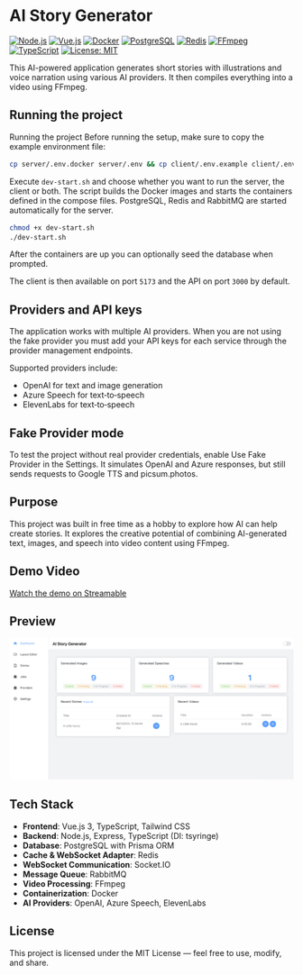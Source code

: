 # AI Story Generator

[![Node.js](https://img.shields.io/badge/Node.js-20+-green.svg)](https://nodejs.org/)
[![Vue.js](https://img.shields.io/badge/Vue.js-3.0+-4FC08D.svg?logo=vue.js&logoColor=white)](https://vuejs.org/)
[![Docker](https://img.shields.io/badge/Docker-20.10+-2496ED.svg?logo=docker&logoColor=white)](https://www.docker.com/)
[![PostgreSQL](https://img.shields.io/badge/PostgreSQL-16+-336791.svg?logo=postgresql&logoColor=white)](https://www.postgresql.org/)
[![Redis](https://img.shields.io/badge/Redis-6.0+-DC382D.svg?logo=redis&logoColor=white)](https://redis.io/)
[![FFmpeg](https://img.shields.io/badge/FFmpeg-7.1+-007808.svg?logo=ffmpeg&logoColor=white)](https://ffmpeg.org/)
[![TypeScript](https://img.shields.io/badge/TypeScript-4.9+-3178C6.svg?logo=typescript&logoColor=white)](https://www.typescriptlang.org/)
[![License: MIT](https://img.shields.io/badge/License-MIT-yellow.svg)](https://opensource.org/licenses/MIT)

This AI-powered application generates short stories with illustrations and voice narration using various AI providers. It then compiles everything into a video using FFmpeg.

## Running the project

Running the project
Before running the setup, make sure to copy the example environment file:

```bash
cp server/.env.docker server/.env && cp client/.env.example client/.env
```

Execute `dev-start.sh` and choose whether you want to run the server, the client or both. The script builds the Docker images and starts the containers defined in the compose files. PostgreSQL, Redis and RabbitMQ are started automatically for the server.

```bash
chmod +x dev-start.sh
./dev-start.sh
```

After the containers are up you can optionally seed the database when prompted.

The client is then available on port `5173` and the API on port `3000` by default.

## Providers and API keys

The application works with multiple AI providers. When you are not using the fake provider you must add your API keys for each service through the provider management endpoints.

Supported providers include:

- OpenAI for text and image generation
- Azure Speech for text‑to‑speech
- ElevenLabs for text‑to‑speech

## Fake Provider mode

To test the project without real provider credentials, enable Use Fake Provider in the Settings.
It simulates OpenAI and Azure responses, but still sends requests to Google TTS and picsum.photos.

## Purpose

This project was built in free time as a hobby to explore how AI can help create stories.
It explores the creative potential of combining AI-generated text, images, and speech into video content using FFmpeg.

## Demo Video

<a href="https://streamable.com/j9td2y" target="_blank">Watch the demo on Streamable</a>

## Preview

![AI Story Generator Preview](preview.gif)

## Tech Stack

- **Frontend**: Vue.js 3, TypeScript, Tailwind CSS
- **Backend**: Node.js, Express, TypeScript (DI: tsyringe)
- **Database**: PostgreSQL with Prisma ORM
- **Cache & WebSocket Adapter**: Redis
- **WebSocket Communication**: Socket.IO
- **Message Queue**: RabbitMQ
- **Video Processing**: FFmpeg
- **Containerization**: Docker
- **AI Providers**: OpenAI, Azure Speech, ElevenLabs

## License

This project is licensed under the MIT License — feel free to use, modify, and share.
